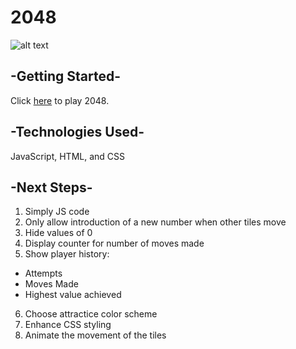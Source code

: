 # 2048
![alt text](https://i.imgur.com/qK6VMpn.png)

## -Getting Started-
Click [here](https://github.com/franics925/2048) to play 2048.

## -Technologies Used-
JavaScript, HTML, and CSS

## -Next Steps-
1. Simply JS code
2. Only allow introduction of a new number when other tiles move
3. Hide values of 0
4. Display counter for number of moves made
5. Show player history:
  * Attempts
  * Moves Made
  * Highest value achieved
6. Choose attractice color scheme
7. Enhance CSS styling
8. Animate the movement of the tiles

